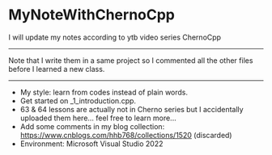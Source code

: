 # MyNoteWithChernoCpp
I will update my notes according to ytb video series ChernoCpp

---
Note that I write them in a same project so I commented all the other files before I learned a new class.

---

* My style: learn from codes instead of plain words.
* Get started on _1_introduction.cpp.
* 63 & 64 lessons are actually not in Cherno series but I accidentally uploaded them here... feel free to learn more...
* Add some comments in my blog collection: https://www.cnblogs.com/hhb768/collections/1520 (discarded)
* Environment: Microsoft Visual Studio 2022
